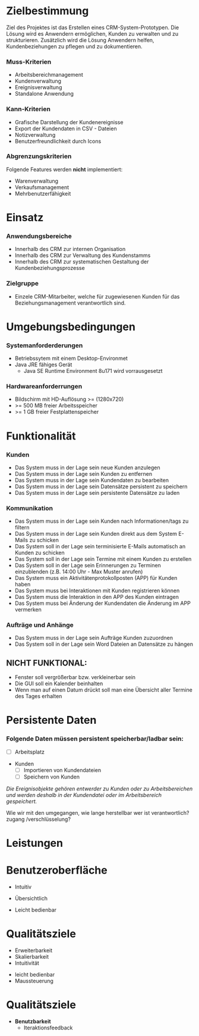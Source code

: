 # Zielbestimmung
Ziel des Projektes ist das Erstellen eines CRM-System-Prototypen. Die Lösung wird es Anwendern ermöglichen, Kunden zu verwalten und zu strukturieren. Zusätzlich wird die Lösung Anwendern helfen, Kundenbeziehungen zu pflegen und zu dokumentieren.

### Muss-Kriterien
- Arbeitsbereichmanagement
- Kundenverwaltung
- Ereignisverwaltung
- Standalone Anwendung

### Kann-Kriterien
- Grafische Darstellung der Kundenereignisse
- Export der Kundendaten in CSV - Dateien 
- Notizverwaltung
- Benutzerfreundlichkeit durch Icons

### Abgrenzungskriterien
Folgende Features werden **nicht** implementiert:
- Warenverwaltung
- Verkaufsmanagement
- Mehrbenutzerfähigkeit

# Einsatz
### Anwendungsbereiche
-	Innerhalb des CRM zur internen Organisation
- Innerhalb des CRM zur Verwaltung des Kundenstamms
-	Innerhalb des CRM zur systematischen Gestaltung der Kundenbeziehungsprozesse

### Zielgruppe
- Einzele CRM-Mitarbeiter, welche für zugewiesenen Kunden für das Beziehungsmanagement verantwortlich sind.

# Umgebungsbedingungen
### Systemanforderderungen
* Betriebssytem mit einem Desktop-Environmet
* Java JRE fähiges Gerät
  * Java SE Runtime Environment 8u171 wird vorrausgesetzt
  
### Hardwareanforderrungen
* Bildschirm mit HD-Auflösung >= (1280x720)
* \>= 500 MB freier Arbeitsspeicher
* \>= 1 GB freier Festplattenspeicher

# Funktionalität

### Kunden
- Das System muss in der Lage sein neue Kunden anzulegen
- Das System muss in der Lage sein Kunden zu entfernen
- Das System muss in der Lage sein Kundendaten zu bearbeiten
- Das System muss in der Lage sein Datensätze persistent zu speichern
- Das System muss in der Lage sein persistente Datensätze zu laden

### Kommunikation
- Das System muss in der Lage sein Kunden nach Informationen/tags zu filtern
- Das System muss in der Lage sein Kunden direkt aus dem System E-Mails zu schicken
- Das System soll in der Lage sein terminisierte E-Mails automatisch an Kunden zu schicken
- Das System soll in der Lage sein Termine mit einem Kunden zu erstellen
- Das System soll in der Lage sein Erinnerungen zu Terminen einzublenden (z.B. 14:00 Uhr - Max Muster anrufen)
- Das System muss ein Aktivitätenprotokollposten (APP) für Kunden haben
- Das System muss bei Interaktionen mit Kunden registrieren können
- Das System muss die Interaktion in den APP des Kunden eintragen
- Das System muss bei Änderung der Kundendaten die Änderung im APP vermerken

### Aufträge und Anhänge
- Das System muss in der Lage sein Aufträge Kunden zuzuordnen
- Das System soll in der Lage sein Word Dateien an Datensätze zu hängen

## NICHT FUNKTIONAL:

- Fenster soll vergrößerbar bzw. verkleinerbar sein
- Die GUI soll ein Kalender beinhalten
- Wenn man auf einen Datum drückt soll man eine Übersicht aller Termine des Tages erhalten

# Persistente Daten
### Folgende Daten müssen persistent speicherbar/ladbar sein:

- [ ] Arbeitsplatz
- Kunden
  - [ ] Importieren von Kundendateien
  - [ ] Speichern von Kunden
  
*Die Ereignisobjekte gehören entwerder zu Kunden oder zu Arbeitsbereichen und werden deshalb in der Kundendatei oder im Arbeitsbereich gespeichert.*

Wie wir mit den umgegangen,
wie lange
herstellbar
wer ist verantwortlich?
zugang /verschlüsselung?

# Leistungen

# Benutzeroberfläche
* Intuitiv

* Übersichtlich
* Leicht bedienbar

# Qualitätsziele

- Erweiterbarkeit
- Skalierbarkeit
- Intuitivität

* leicht bedienbar
* Maussteuerung

# Qualitätsziele
* **Benutzbarkeit**
  * Iteraktionsfeedback
  

